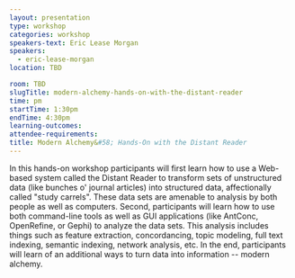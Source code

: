 ```yaml
---
layout: presentation
type: workshop
categories: workshop
speakers-text: Eric Lease Morgan
speakers:
  - eric-lease-morgan
location: TBD

room: TBD
slugTitle: modern-alchemy-hands-on-with-the-distant-reader
time: pm
startTime: 1:30pm
endTime: 4:30pm
learning-outcomes:
attendee-requirements:
title: Modern Alchemy&#58; Hands-On with the Distant Reader
---
```

In this hands-on workshop participants will first learn how to use a Web-based system called the Distant Reader to transform sets of unstructured data (like bunches o' journal articles) into structured data, affectionally called "study carrels". These data sets are amenable to analysis by both people as well as computers. Second, participants will learn how to use both command-line tools as well as GUI applications (like AntConc, OpenRefine, or Gephi) to analyze the data sets. This analysis includes things such as feature extraction, concordancing, topic modeling, full text indexing, semantic indexing, network analysis, etc. In the end, participants will learn of an additional ways to turn data into information -- modern alchemy.
